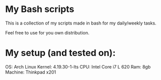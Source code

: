# My Bash scripts
This is a collection of my scripts made in bash for my daily/weekly tasks.

Feel free to use for you own distribution.

# My setup (and tested on):
OS: Arch Linux
Kernel: 4.19.30-1-lts
CPU: Intel Core i7 L 620
Ram: 8gb
Machine: Thinkpad x201
